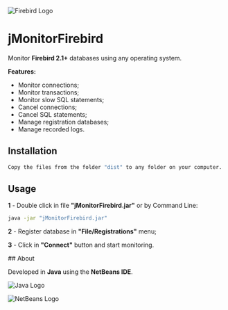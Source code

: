 ![Firebird Logo](https://www.totaljs.com/exports/firebird-logo.png)
# jMonitorFirebird
Monitor **Firebird 2.1+** databases using any operating system.

__Features:__

- Monitor connections;
- Monitor transactions;
- Monitor slow SQL statements;
- Cancel connections;
- Cancel SQL statements;
- Manage registration databases;
- Manage recorded logs.

## Installation

```bash
Copy the files from the folder "dist" to any folder on your computer.
```

## Usage
**1** - Double click in file **"jMonitorFirebird.jar"** or by Command Line:
```bash
java -jar "jMonitorFirebird.jar"
```
**2** - Register database in **"File/Registrations"** menu;

**3** - Click in **"Connect"** button and start monitoring.

## About

Developed in **Java** using the **NetBeans IDE**.

![Java Logo](http://tekeye.biz/wp-content/uploads/2013/07/java_powered.png)

![NetBeans Logo](https://netbeans.org/images_www/visual-guidelines/NB-logo-single.jpg)
